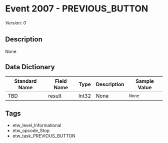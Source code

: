 # Event 2007 - PREVIOUS_BUTTON
###### Version: 0

## Description
None

## Data Dictionary
|Standard Name|Field Name|Type|Description|Sample Value|
|---|---|---|---|---|
|TBD|result|Int32|None|`None`|

## Tags
* etw_level_Informational
* etw_opcode_Stop
* etw_task_PREVIOUS_BUTTON
